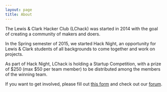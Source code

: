 ```yaml
---
layout: page
title: About
---
```


The Lewis & Clark Hacker Club (LChack) was started in 2014 with the goal of creating a community of makers and doers.

In the Spring semester of 2015, we started Hack Night, an opportunity for Lewis & Clark students of all backgrounds to come together and work on projects.

As part of Hack Night, LChack is holding a Startup Competition, with a prize of $250 (max $50 per team member) to be distributed among the members of the winning team.

If you want to get involved, please fill out [this form](http://goo.gl/forms/4ZavYiDd0u) and check out our [forum](http://forum.lchack.org).